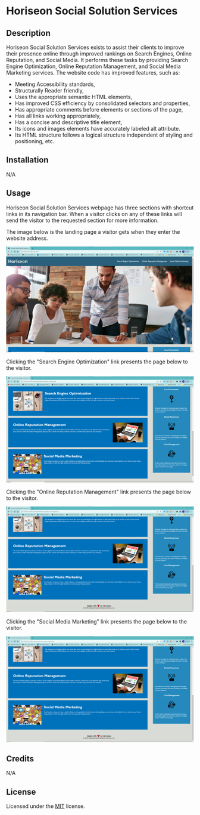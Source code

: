 # Horiseon Social Solution Services

## Description

Horiseon Social Solution Services exists to assist their clients to improve their presence online through improved rankings on Search Engines, Online Reputation, and Social Media. It performs these tasks by providing Search Engine Optimization, Online Reputation Management, and Social Media Marketing services. The website code has improved features, such as:

- Meeting Accessibility standards,
- Structurally Reader friendly,
- Uses the appropriate semantic HTML elements,
- Has improved CSS efficiency by consolidated selectors and properties,
- Has appropriate comments before elements or sections of the page,
- Has all links working appropriately,
- Has a concise and descriptive title element,
- Its icons and images elements have accurately labeled alt attribute.
- Its HTML structure follows a logical structure independent of styling and positioning, etc.

## Installation

N/A

## Usage

Horiseon Social Solution Services webpage has three sections with shortcut links in its navigation bar. When a visitor clicks on any of these links will send the visitor to the requested section for more information.

The image below is the landing page a visitor gets when they enter the website address.

![Horiseon Landing Page](assets/images/Horiseon-landing-page.png)

Clicking the "Search Engine Optimization" link presents the page below to the visitor.

![Search Engine Optimization Link](assets/images/Search-engine-link.png)

Clicking the "Online Reputation Management" link presents the page below to the visitor.

![Online Reputation Management Link](assets/images/Online-Reputation-Link.png)

Clicking the "Social Media Marketing" link presents the page below to the visitor.

![Social Media Marketing Link](assets/images/Social-Media-Link.png)

## Credits

N/A

## License

Licensed under the [MIT](LICENSE.txt) license.